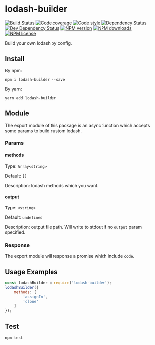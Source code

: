 # lodash-builder

[![Build Status][ci-img]][ci-url]
[![Code coverage][cov-img]][cov-url]
[![Code style][lint-img]][lint-url]
[![Dependency Status][dep-img]][dep-url]
[![Dev Dependency Status][dev-dep-img]][dev-dep-url]
[![NPM version][npm-ver-img]][npm-url]
[![NPM downloads][npm-dl-img]][npm-url]
[![NPM license][npm-lc-img]][npm-url]

Build your own lodash by config.

## Install

By npm:

```shell
npm i lodash-builder --save
```

By yarn:

```shell
yarn add lodash-builder
```

## Module

The export module of this package is an async function which accepts some params to build custom lodash.

### Params

#### methods

Type: `Array<string>`

Default: `[]`

Description: lodash methods which you want.

#### output

Type: `<string>`

Default: `undefined`

Description: output file path. Will write to stdout if no `output` param specified.

### Response

The export module will response a promise which include `code`.

## Usage Examples

```js
const lodashBuilder = require('lodash-builder');
lodashBuilder({
	methods: [
		'assignIn',
		'clone'
	]
});
```

## Test

```shell
npm test
```

[ci-img]:https://img.shields.io/travis/poppinlp/lodash-builder.svg?style=flat-square
[ci-url]:https://travis-ci.org/poppinlp/lodash-builder

[cov-img]:https://img.shields.io/coveralls/poppinlp/lodash-builder.svg?style=flat-square
[cov-url]:https://coveralls.io/github/poppinlp/lodash-builder?branch=master

[lint-img]:https://img.shields.io/badge/code%20style-handsome-brightgreen.svg?style=flat-square
[lint-url]:https://github.com/poppinlp/eslint-config-handsome

[dep-img]:https://img.shields.io/david/poppinlp/lodash-builder.svg?style=flat-square
[dep-url]:https://david-dm.org/poppinlp/lodash-builder

[dev-dep-img]:https://img.shields.io/david/dev/poppinlp/lodash-builder.svg?style=flat-square
[dev-dep-url]:https://david-dm.org/poppinlp/lodash-builder#info=devDependencies

[npm-ver-img]:https://img.shields.io/npm/v/lodash-builder.svg?style=flat-square
[npm-dl-img]:https://img.shields.io/npm/dm/lodash-builder.svg?style=flat-square
[npm-lc-img]:https://img.shields.io/npm/l/lodash-builder.svg?style=flat-square
[npm-url]:https://www.npmjs.com/package/lodash-builder